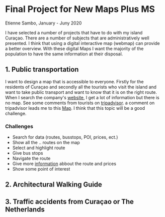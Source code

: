 # Final Project for New Maps Plus MS

Etienne Sambo,
January - Juny 2020


I have selected a number of projects that have to do with my island Curaçao. There are a number of subjects that are administratively well presented. I think that using a digital interactive map (webmap) can provide a better overview.
With these digital Maps I want the majority of the population to have the same information at their disposal.

## 1. Public transportation
I want to design a map that is accessible to everyone. Firstly for the residents of Curaçao and secondly all the tourists who visit the island and want to take public transport and want to know that it is on the right route.
When I search the company's [website](http://autobusbedrijf.org/), I get a lot of information but there is no map. See some comments from tourists on [tripadvisor](https://www.tripadvisor.com/ShowTopic-g147277-i583-k9966587-Map_with_bus_routes-Curacao.html). a comment on tripadvisor leads me to this [Map](https://16byte.de/abc-route-map/).
I think that this topic will be a good challenge.

### Challenges
- Search for data (routes, busstops, POI, prices, ect.)
- Show all the .. routes on the map
- Select and highlight route
- Give bus stops
- Navigate the route
- Give more [information](http://autobusbedrijf.org/media/2020/02/orario-salida-rutanan.pdf) abbout the route and prices
- Show some point of interest

## 2. Architectural Walking Guide



## 3. Traffic accidents from Curaçao or The Netherlands

